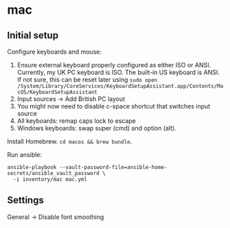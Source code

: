# mac

## Initial setup

Configure keyboards and mouse:

1. Ensure external keyboard properly configured as either ISO or ANSI.
   Currently, my UK PC keyboard is ISO. The built-in US keyboard is ANSI. If not
   sure, this can be reset later using `sudo open
   /System/Library/CoreServices/KeyboardSetupAssistant.app/Contents/MacOS/KeyboardSetupAssistant`
1. Input sources -> Add British PC layout
1. You might now need to disable c-space shortcut that switches input source
1. All keyboards: remap caps lock to escape
1. Windows keyboards: swap super (cmd) and option (alt).

Install Homebrew. `cd macos && brew bundle`.

Run ansible:

```
ansible-playbook --vault-password-file=ansible-home-secrets/ansible_vault_password \
  -i inventory/mac mac.yml
```

## Settings

General -> Disable font smoothing
